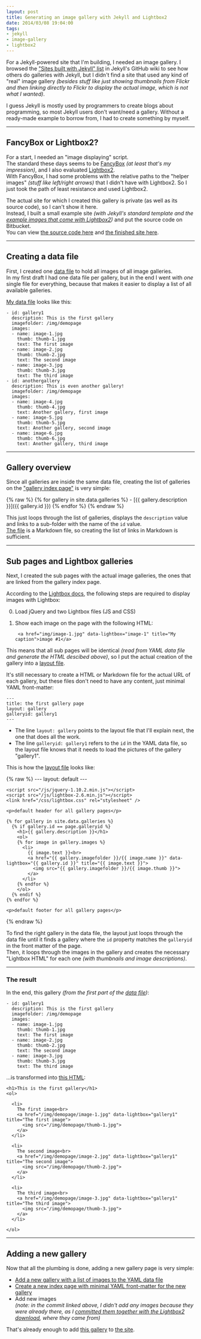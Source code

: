 ```yaml
---
layout: post
title: Generating an image gallery with Jekyll and Lightbox2
date: 2014/03/08 19:04:00
tags: 
- jekyll
- image-gallery
- lightbox2
---
```


For a Jekyll-powered site that I'm building, I needed an image gallery. I browsed the ["Sites built with Jekyll" list](https://github.com/jekyll/jekyll/wiki/Sites) in Jekyll's GitHub wiki to see how others do galleries with Jekyll, but I didn't find a site that used any kind of "real" image gallery *(besides stuff like just showing thumbnails from Flickr and then linking directly to Flickr to display the actual image, which is not what I wanted)*.

I guess Jekyll is mostly used by programmers to create blogs about programming, so most Jekyll users don't want/need a gallery. Without a ready-made example to borrow from, I had to create something by myself.

---

## FancyBox or Lightbox2?

For a start, I needed an "image displaying" script.  
The standard these days seems to be [FancyBox](http://fancybox.net/) *(at least that's my impression)*, and I also evaluated [Lightbox2](http://lokeshdhakar.com/projects/lightbox2/).  
With FancyBox, I had some problems with the relative paths to the "helper images" *(stuff like left/right arrows)* that I didn't have with Lightbox2. So I just took the path of least resistance and used Lightbox2.

The actual site for which I created this gallery is private (as well as its source code), so I can't show it here.  
Instead, I built a small example site *(with Jekyll's standard template and the [example images that come with Lightbox2](http://lokeshdhakar.com/projects/lightbox2/#examples))* and put the source code on Bitbucket.  
You can view [the source code here](https://bitbucket.org/christianspecht/jekyll-gallery-example) and [the finished site here](http://jekyll-gallery-example.christianspecht.de/).

---

## Creating a data file

First, I created one [data file](http://jekyllrb.com/docs/datafiles/) to hold all images of all image galleries.  
In my first draft I had one data file per gallery, but in the end I went with *one* single file for everything, because that makes it easier to display a list of all available galleries.

[My data file](https://bitbucket.org/christianspecht/jekyll-gallery-example/src/tip/_data/galleries.yml?at=default) looks like this:

	- id: gallery1
	  description: This is the first gallery
	  imagefolder: /img/demopage
	  images:
	  - name: image-1.jpg
	    thumb: thumb-1.jpg
	    text: The first image
	  - name: image-2.jpg
	    thumb: thumb-2.jpg
	    text: The second image
	  - name: image-3.jpg
	    thumb: thumb-3.jpg
	    text: The third image
	- id: anothergallery
	  description: This is even another gallery!
	  imagefolder: /img/demopage
	  images:
	  - name: image-4.jpg
	    thumb: thumb-4.jpg
	    text: Another gallery, first image
	  - name: image-5.jpg
	    thumb: thumb-5.jpg
	    text: Another gallery, second image
	  - name: image-6.jpg
	    thumb: thumb-6.jpg
	    text: Another gallery, third image

---

## Gallery overview

Since all galleries are inside the same data file, creating the list of galleries on the ["gallery index page"](http://jekyll-gallery-example.christianspecht.de/galleries/) is very simple:

{% raw %}
	{% for gallery in site.data.galleries %}
	- [{{ gallery.description }}]({{ gallery.id }})
	{% endfor %}
{% endraw %}

This just loops through the list of galleries, displays the `description` value and links to a sub-folder with the name of the `id` value.  
[The file](https://bitbucket.org/christianspecht/jekyll-gallery-example/raw/tip/galleries/index.md) is a Markdown file, so creating the list of links in Markdown is sufficient.

---

## Sub pages and Lightbox galleries

Next, I created the sub pages with the actual image galleries, the ones that are linked from the gallery index page.

According to the [Lightbox docs](http://lokeshdhakar.com/projects/lightbox2/#how-to-use), the following steps are required to display images with Lightbox:

0. Load jQuery and two Lightbox files (JS and CSS)
0. Show each image on the page with the following HTML:

        <a href="img/image-1.jpg" data-lightbox="image-1" title="My caption">image #1</a>


This means that all sub pages will be identical *(read from YAML data file and generate the HTML descibed above)*, so I put the actual creation of the gallery into a [layout file](http://jekyllrb.com/docs/frontmatter/#predefined_global_variables).

It's still necessary to create a HTML or Markdown file for the actual URL of each gallery, but these files don't need to have any content, just minimal YAML front-matter:
	
	---
	title: the first gallery page
	layout: gallery
	galleryid: gallery1
	--- 

- The line `layout: gallery` points to the layout file that I'll explain next, the one that does all the work.
- The line `galleryid: gallery1` refers to the `id` in the YAML data file, so the layout file knows that it needs to load the pictures of the gallery "gallery1".

This is how the [layout file](https://bitbucket.org/christianspecht/jekyll-gallery-example/src/tip/_layouts/gallery.html?at=default) looks like:

{% raw %}
	---
	layout: default
	---
		
	<script src="/js/jquery-1.10.2.min.js"></script>
	<script src="/js/lightbox-2.6.min.js"></script>
	<link href="/css/lightbox.css" rel="stylesheet" />
	
	<p>default header for all gallery pages</p>
	
	{% for gallery in site.data.galleries %}
	  {% if gallery.id == page.galleryid %}
	    <h1>{{ gallery.description }}</h1>
	    <ol>
	    {% for image in gallery.images %}
	      <li>
	        {{ image.text }}<br>
	        <a href="{{ gallery.imagefolder }}/{{ image.name }}" data-lightbox="{{ gallery.id }}" title="{{ image.text }}">
              <img src="{{ gallery.imagefolder }}/{{ image.thumb }}">
            </a>
	      </li>
	    {% endfor %}
	    </ol>
	  {% endif %}
	{% endfor %}
	
	<p>default footer for all gallery pages</p>
{% endraw %}

To find the right gallery in the data file, the layout just loops through the data file until it finds a gallery where the `id` property matches the `galleryid` in the front matter of the page.  
Then, it loops through the images in the gallery and creates the necessary "Lightbox HTML" for each one *(with thumbnails and image descriptions)*.

---

### The result

In the end, this gallery *(from the first part of the [data file](https://bitbucket.org/christianspecht/jekyll-gallery-example/src/tip/_data/galleries.yml?at=default))*:

	- id: gallery1
	  description: This is the first gallery
	  imagefolder: /img/demopage
	  images:
	  - name: image-1.jpg
	    thumb: thumb-1.jpg
	    text: The first image
	  - name: image-2.jpg
	    thumb: thumb-2.jpg
	    text: The second image
	  - name: image-3.jpg
	    thumb: thumb-3.jpg
	    text: The third image

...is transformed into [this HTML](http://jekyll-gallery-example.christianspecht.de/galleries/gallery1/):

    <h1>This is the first gallery</h1>
    <ol>
    
      <li>
        The first image<br>
        <a href="/img/demopage/image-1.jpg" data-lightbox="gallery1" title="The first image">
          <img src="/img/demopage/thumb-1.jpg">
        </a>
      </li>
    
      <li>
        The second image<br>
        <a href="/img/demopage/image-2.jpg" data-lightbox="gallery1" title="The second image">
          <img src="/img/demopage/thumb-2.jpg">
        </a>
      </li>
    
      <li>
        The third image<br>
        <a href="/img/demopage/image-3.jpg" data-lightbox="gallery1" title="The third image">
          <img src="/img/demopage/thumb-3.jpg">
        </a>
      </li>
    
    </ol>

---

## Adding a new gallery

Now that all the plumbing is done, adding a new gallery page is very simple:

- [Add a new gallery with a list of images to the YAML data file](https://bitbucket.org/christianspecht/jekyll-gallery-example/commits/d2e8838fbf8de9d72c6f7dbc5a7320be2acb337c?at=default#chg-_data/galleries.yml)
- [Create a new index page with minimal YAML front-matter for the new gallery](https://bitbucket.org/christianspecht/jekyll-gallery-example/src/d2e8838fbf8de9d72c6f7dbc5a7320be2acb337c/galleries/anothergallery/index.html?at=default)
- Add new images  
  *(note: in the commit linked above, I didn't add any images because they were already there, as I [committed them together with the Lightbox2 download](https://bitbucket.org/christianspecht/jekyll-gallery-example/commits/546861b353037b4c149ff31373fe49f2ef027155?at=default), where they came from)*

That's already enough to add [this gallery](http://jekyll-gallery-example.christianspecht.de/galleries/anothergallery/) to [the site](http://jekyll-gallery-example.christianspecht.de/).


